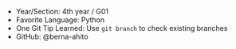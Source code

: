 - Year/Section: 4th year / G01
- Favorite Language: Python
- One Git Tip Learned: Use `git branch` to check existing branches
- GitHub: @berna-ahito
